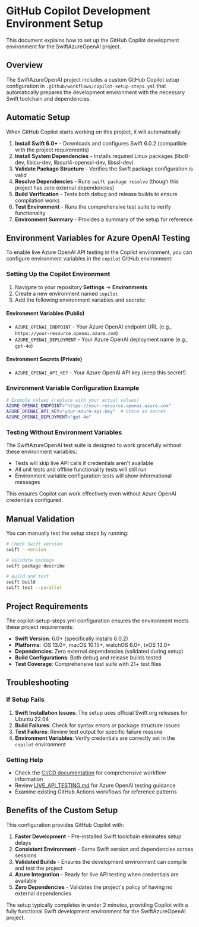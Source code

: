 # GitHub Copilot Development Environment Setup

This document explains how to set up the GitHub Copilot development environment for the SwiftAzureOpenAI project.

## Overview

The SwiftAzureOpenAI project includes a custom GitHub Copilot setup configuration in `.github/workflows/copilot-setup-steps.yml` that automatically prepares the development environment with the necessary Swift toolchain and dependencies.

## Automatic Setup

When GitHub Copilot starts working on this project, it will automatically:

1. **Install Swift 6.0+** - Downloads and configures Swift 6.0.2 (compatible with the project requirements)
2. **Install System Dependencies** - Installs required Linux packages (libc6-dev, libicu-dev, libcurl4-openssl-dev, libssl-dev)
3. **Validate Package Structure** - Verifies the Swift package configuration is valid
4. **Resolve Dependencies** - Runs `swift package resolve` (though this project has zero external dependencies)
5. **Build Verification** - Tests both debug and release builds to ensure compilation works
6. **Test Environment** - Runs the comprehensive test suite to verify functionality
7. **Environment Summary** - Provides a summary of the setup for reference

## Environment Variables for Azure OpenAI Testing

To enable live Azure OpenAI API testing in the Copilot environment, you can configure environment variables in the `copilot` GitHub environment:

### Setting Up the Copilot Environment

1. Navigate to your repository **Settings** → **Environments**
2. Create a new environment named `copilot`
3. Add the following environment variables and secrets:

#### Environment Variables (Public)
- `AZURE_OPENAI_ENDPOINT` - Your Azure OpenAI endpoint URL (e.g., `https://your-resource.openai.azure.com`)
- `AZURE_OPENAI_DEPLOYMENT` - Your Azure OpenAI deployment name (e.g., `gpt-4o`)

#### Environment Secrets (Private)
- `AZURE_OPENAI_API_KEY` - Your Azure OpenAI API key (keep this secret!)

### Environment Variable Configuration Example

```bash
# Example values (replace with your actual values)
AZURE_OPENAI_ENDPOINT="https://your-resource.openai.azure.com"
AZURE_OPENAI_API_KEY="your-azure-api-key"  # Store as secret
AZURE_OPENAI_DEPLOYMENT="gpt-4o"
```

### Testing Without Environment Variables

The SwiftAzureOpenAI test suite is designed to work gracefully without these environment variables:

- Tests will skip live API calls if credentials aren't available
- All unit tests and offline functionality tests will still run
- Environment variable configuration tests will show informational messages

This ensures Copilot can work effectively even without Azure OpenAI credentials configured.

## Manual Validation

You can manually test the setup steps by running:

```bash
# Check Swift version
swift --version

# Validate package
swift package describe

# Build and test
swift build
swift test --parallel
```

## Project Requirements

The copilot-setup-steps.yml configuration ensures the environment meets these project requirements:

- **Swift Version**: 6.0+ (specifically installs 6.0.2)
- **Platforms**: iOS 13.0+, macOS 10.15+, watchOS 6.0+, tvOS 13.0+
- **Dependencies**: Zero external dependencies (validated during setup)
- **Build Configurations**: Both debug and release builds tested
- **Test Coverage**: Comprehensive test suite with 21+ test files

## Troubleshooting

### If Setup Fails

1. **Swift Installation Issues**: The setup uses official Swift.org releases for Ubuntu 22.04
2. **Build Failures**: Check for syntax errors or package structure issues
3. **Test Failures**: Review test output for specific failure reasons
4. **Environment Variables**: Verify credentials are correctly set in the `copilot` environment

### Getting Help

- Check the [CI/CD documentation](./CI-CD.md) for comprehensive workflow information
- Review [LIVE_API_TESTING.md](../LIVE_API_TESTING.md) for Azure OpenAI testing guidance
- Examine existing GitHub Actions workflows for reference patterns

## Benefits of the Custom Setup

This configuration provides GitHub Copilot with:

1. **Faster Development** - Pre-installed Swift toolchain eliminates setup delays
2. **Consistent Environment** - Same Swift version and dependencies across sessions
3. **Validated Builds** - Ensures the development environment can compile and test the project
4. **Azure Integration** - Ready for live API testing when credentials are available
5. **Zero Dependencies** - Validates the project's policy of having no external dependencies

The setup typically completes in under 2 minutes, providing Copilot with a fully functional Swift development environment for the SwiftAzureOpenAI project.